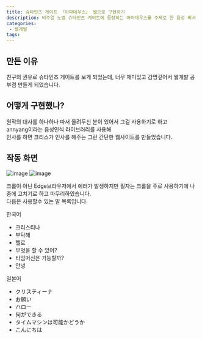 ```yaml
---
title: 슈타인즈 게이트 「아마데우스」 웹으로 구현하기
description: 비주얼 노벨 슈타인즈 게이트에 등장하는 아마데우스를 주제로 한 음성 비서
categories:
 - 웹개발
tags:
---
```


## 만든 이유
친구의 권유로 슈타인즈 게이트를 보게 되었는데, 너무 재미있고 감명깊어서 웹개발 공부겸 만들게 되었습니다.

## 어떻게 구현했나?

원작의 대사를 하나하나 따서 올려두신 분이 있어서 그걸 사용하기로 하고<br>
annyang이라는 음성인식 라이브러리를 사용해<br>
인사를 하면 크리스가 인사를 해주는 그런 간단한 웹사이트를 만들었습니다.<br>

## 작동 화면

![image](https://user-images.githubusercontent.com/95138574/160237951-1d4f479d-d35e-46e4-8ad3-2d2f037fce6e.png)
![image](https://user-images.githubusercontent.com/95138574/160237945-e27ae6f0-7736-484a-b0eb-2b54de02e8d0.png)

크롬이 아닌 Edge브라우저에서 에러가 발생하지만 필자는 크롬을 주로 사용하기에 나중에 고치기로 하고 마무리하였습니다.
<br>
다음은 사용할수 있는 말 목록입니다.


한국어<br>

* 크리스티나 <br>
* 부탁해 <br>
* 헬로 <br>
* 무엇을 할 수 있어? <br>
* 타임머신은 가능할까? <br>
* 안녕

일본어<br>

* クリスティーナ <br>
* お願い <br>
* ハロー <br>
* 何ができる <br>
* タイムマシンは可能かどうか <br>
* こんにちは
